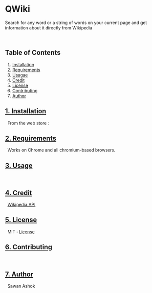 # QWiki 

Search for any word or a string of words on your current page and get information about it directly from Wikipedia
  
  &nbsp;
## Table of Contents

1. <a href="#id1" id="install">Installation</a>
2. <a href="#id2" id ="require">Requirements</a>
3. <a href="#id3" id="use">Usagae</a>
4. <a href="#id4" id="credit">Credit</a>
5. <a href="#id5" id="license">License</a>
6. <a href="#id6" id="contrib">Contributing</a>
7. <a href="#id7" id="author">Author</a>
&nbsp;
&nbsp;

## <a href="#install" id="id1">1. Installation</a>

&nbsp;
From the web store : 

## <a href="#require" id="id2">2. Requirements</a>

&nbsp;
Works on Chrome and all chromium-based browsers.

## <a href="#use" id="id3">3. Usage</a>

&nbsp;

## <a href="#credit" id="id4">4. Credit</a>

&nbsp;
[Wikipedia API](https://www.mediawiki.org/wiki/MediaWiki)

## <a href="#license" id="id5">5. License</a>

&nbsp;
MIT : [License](https://github.com/checkmate-bitch/QWiki/LICENSE.md)

## <a href="#contrib" id="id6">6. Contributing</a>

&nbsp;

## <a href="#author" id="id7">7. Author</a>

&nbsp;
Sawan Ashok 
